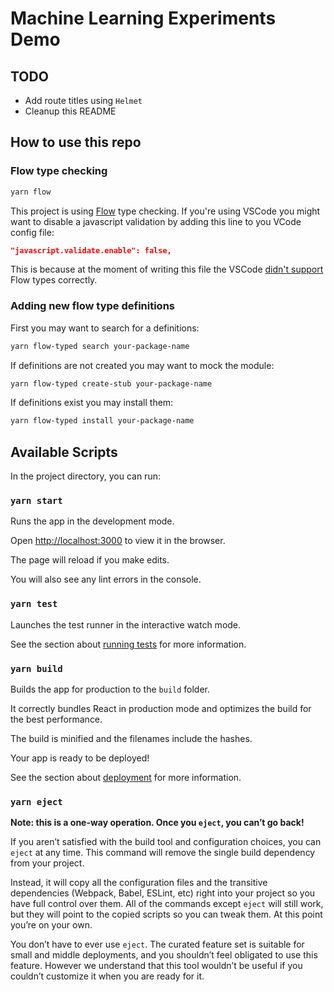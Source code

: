 # Machine Learning Experiments Demo

## TODO

- Add route titles using `Helmet`
- Cleanup this README

## How to use this repo

### Flow type checking

```bash
yarn flow
```

This project is using [Flow](https://flow.org/) type checking. If you're using VSCode you might want to disable a javascript validation by adding this line to you VCode config file:

```json
"javascript.validate.enable": false,
```

This is because at the moment of writing this file the VSCode [didn't support](https://github.com/Microsoft/vscode-react-native/issues/631) Flow types correctly.

### Adding new flow type definitions

First you may want to search for a definitions:

```bash
yarn flow-typed search your-package-name
```

If definitions are not created you may want to mock the module:

```bash
yarn flow-typed create-stub your-package-name
```

If definitions exist you may install them:

```bash
yarn flow-typed install your-package-name
```

## Available Scripts

In the project directory, you can run:

### `yarn start`

Runs the app in the development mode.

Open [http://localhost:3000](http://localhost:3000) to view it in the browser.

The page will reload if you make edits.

You will also see any lint errors in the console.

### `yarn test`

Launches the test runner in the interactive watch mode.

See the section about [running tests](https://facebook.github.io/create-react-app/docs/running-tests) for more information.

### `yarn build`

Builds the app for production to the `build` folder.

It correctly bundles React in production mode and optimizes the build for the best performance.

The build is minified and the filenames include the hashes.

Your app is ready to be deployed!

See the section about [deployment](https://facebook.github.io/create-react-app/docs/deployment) for more information.

### `yarn eject`

**Note: this is a one-way operation. Once you `eject`, you can’t go back!**

If you aren’t satisfied with the build tool and configuration choices, you can `eject` at any time. This command will remove the single build dependency from your project.

Instead, it will copy all the configuration files and the transitive dependencies (Webpack, Babel, ESLint, etc) right into your project so you have full control over them. All of the commands except `eject` will still work, but they will point to the copied scripts so you can tweak them. At this point you’re on your own.

You don’t have to ever use `eject`. The curated feature set is suitable for small and middle deployments, and you shouldn’t feel obligated to use this feature. However we understand that this tool wouldn’t be useful if you couldn’t customize it when you are ready for it.
